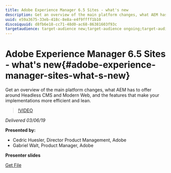 ```yaml
---
title: Adobe Experience Manager 6.5 Sites - what's new
description: Get an overview of the main platform changes, what AEM has to offer around Headless CMS and Modern Web, and the features that make your implementations more efficient and lean.
uuid: e59a3675-33eb-418c-8e8a-e4f9ffff1b10
discoiquuid: d8fb6e18-cc71-48d0-ac68-86381603f93c
targetaudience: target-audience new;target-audience ongoing;target-audience upgrader
---
```


# Adobe Experience Manager 6.5 Sites - what's new{#adobe-experience-manager-sites-what-s-new}

Get an overview of the main platform changes, what AEM has to offer around Headless CMS and Modern Web, and the features that make your implementations more efficient and lean.

>[!VIDEO](https://video.tv.adobe.com/v/26368/?quality=9)

*Delivered 03/06/19*

**Presented by:**

* Cedric Huesler, Director Product Management, Adobe
* Gabriel Walt, Product Manager, Adobe

**Presenter slides**

[Get File](assets/aem65-whatsnewgem-march6.pdf)
